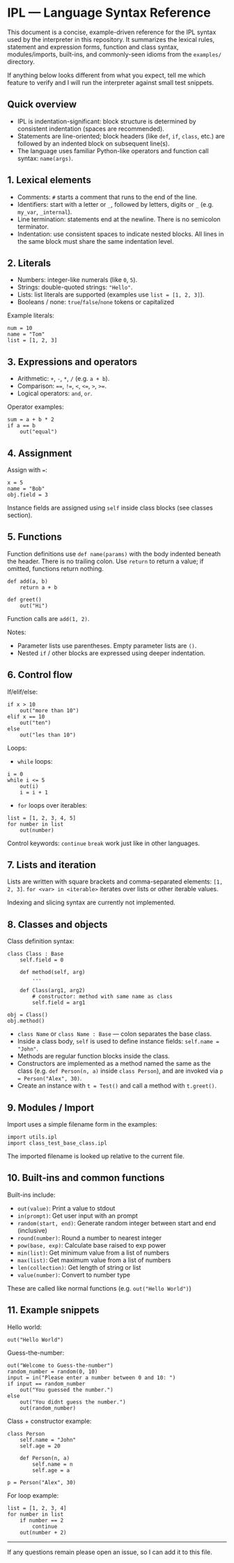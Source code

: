 
# IPL — Language Syntax Reference

This document is a concise, example-driven reference for the IPL syntax used by the interpreter in this repository. It summarizes the lexical rules, statement and expression forms, function and class syntax, modules/imports, built-ins, and commonly-seen idioms from the `examples/` directory.

If anything below looks different from what you expect, tell me which feature to verify and I will run the interpreter against small test snippets.

## Quick overview

- IPL is indentation-significant: block structure is determined by consistent indentation (spaces are recommended).
- Statements are line-oriented; block headers (like `def`, `if`, `class`, etc.) are followed by an indented block on subsequent line(s).
- The language uses familiar Python-like operators and function call syntax: `name(args)`.

## 1. Lexical elements

- Comments: `#` starts a comment that runs to the end of the line.
- Identifiers: start with a letter or `_`, followed by letters, digits or `_` (e.g. `my_var`, `_internal`).
- Line termination: statements end at the newline. There is no semicolon terminator.
- Indentation: use consistent spaces to indicate nested blocks. All lines in the same block must share the same indentation level.

## 2. Literals

- Numbers: integer-like numerals (like `0`, `5`).
- Strings: double-quoted strings: `"Hello"`.
- Lists: list literals are supported (examples use `list = [1, 2, 3]`).
- Booleans / none: `true`/`false`/`none` tokens or capitalized

Example literals:

```
num = 10
name = "Tom"
list = [1, 2, 3]
```

## 3. Expressions and operators

- Arithmetic: `+`, `-`, `*`, `/` (e.g. `a + b`).
- Comparison: `==`, `!=`, `<`, `<=`, `>`, `>=`.
- Logical operators: `and`, `or`. 

Operator examples:

```
sum = a + b * 2
if a == b
    out("equal")
```

## 4. Assignment

Assign with `=`:

```
x = 5
name = "Bob"
obj.field = 3
```

Instance fields are assigned using `self` inside class blocks (see classes section).

## 5. Functions

Function definitions use `def name(params)` with the body indented beneath the header. There is no trailing colon. Use `return` to return a value; if omitted, functions return nothing.

```
def add(a, b)
    return a + b

def greet()
    out("Hi")
```

Function calls are `add(1, 2)`.

Notes:
- Parameter lists use parentheses. Empty parameter lists are `()`.
- Nested `if` / other blocks are expressed using deeper indentation.

## 6. Control flow

If/elif/else:

```
if x > 10
    out("more than 10")
elif x == 10
    out("ten")
else
    out("les than 10")
```

Loops:

- `while` loops:

```
i = 0
while i <= 5
    out(i)
    i = i + 1
```

- `for` loops over iterables:

```
list = [1, 2, 3, 4, 5]
for number in list
    out(number)
```

Control keywords: `continue`  `break` work just like in other languages.

## 7. Lists and iteration

Lists are written with square brackets and comma-separated elements: `[1, 2, 3]`. `for <var> in <iterable>` iterates over lists or other iterable values.

Indexing and slicing syntax are currently not implemented.

## 8. Classes and objects

Class definition syntax:

```
class Class : Base
    self.field = 0

    def method(self, arg)
        ...

    def Class(arg1, arg2)
        # constructor: method with same name as class
        self.field = arg1

obj = Class()
obj.method()
```

- `class Name` or `class Name : Base` — colon separates the base class.
- Inside a class body, `self` is used to define instance fields: `self.name = "John"`.
- Methods are regular function blocks inside the class.
- Constructors are implemented as a method named the same as the class (e.g. `def Person(n, a)` inside `class Person`), and are invoked via `p = Person("Alex", 30)`.
- Create an instance with `t = Test()` and call a method with `t.greet()`.

## 9. Modules / Import

Import uses a simple filename form in the examples:

```
import utils.ipl
import class_test_base_class.ipl
```

The imported filename is looked up relative to the current file.

## 10. Built-ins and common functions

Built-ins include:

- `out(value)`: Print a value to stdout
- `in(prompt)`: Get user input with an prompt
- `random(start, end)`: Generate random integer between start and end (inclusive)
- `round(number)`: Round a number to nearest integer
- `pow(base, exp)`: Calculate base raised to exp power
- `min(list)`: Get minimum value from a list of numbers
- `max(list)`: Get maximum value from a list of numbers
- `len(collection)`: Get length of string or list
- `value(number)`: Convert to number type
  
These are called like normal functions (e.g. `out("Hello World")`)


## 11. Example snippets

Hello world:

```
out("Hello World")
```

Guess-the-number:

```
out("Welcome to Guess-the-number")
random_number = random(0, 10)
input = in("Please enter a number between 0 and 10: ")
if input == random_number
    out("You guessed the number.")
else
    out("You didnt guess the number.")
    out(random_number)
```

Class + constructor example:

```
class Person
    self.name = "John"
    self.age = 20

    def Person(n, a)
        self.name = n
        self.age = a

p = Person("Alex", 30)
```

For loop example:

```
list = [1, 2, 3, 4]
for number in list
    if number == 2
        continue
    out(number + 2)
```


---

If any questions remain please open an issue, so I can add it to this file.
